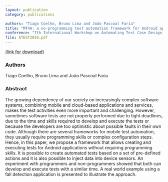 ```yaml
---
layout: publication
category: publications

authors: "Tiago Coelho, Bruno Lima and João Pascoal Faria"
title: "MT4A: a no-programming test automation framework for Android applications"
conference: "7th International Workshop on Automating Test Case Design, Selection, and Evaluation"
file: ATEST2016.pdf
---
```


<a href="http://dl.acm.org/citation.cfm?id=2994300&CFID=862843089&CFTOKEN=51893474"><i class="icon-pdf"></i> (link for download)</a>

### Authors

Tiago Coelho, Bruno Lima and João Pascoal Faria

### Abstract

The growing dependency of our society on increasingly complex software systems, combining mobile and cloud-based applications and services, makes the test activities even more important and challenging. However, sometimes software tests are not properly performed due to tight deadlines, due to the time and skills required to develop and execute the tests or because the developers are too optimistic about possible faults in their own code. Although there are several frameworks for mobile test automation, they usually require programming skills or complex configuration steps. Hence, in this paper, we propose a framework that allows creating and executing tests for Android applications without requiring programming skills. It is possible to create automated tests based on a set of pre-defined actions and it is also possible to inject data into device sensors. An experiment with programmers and non-programmers showed that both can develop and execute tests with a similar time. A real world example using a fall detection application is presented to illustrate the approach.

